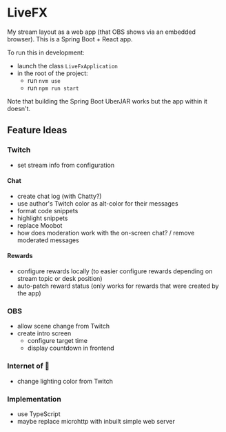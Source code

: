 # LiveFX

My stream layout as a web app (that OBS shows via an embedded browser).
This is a Spring Boot + React app.

To run this in development:

* launch the class `LiveFxApplication`
* in the root of the project:
    * run `nvm use`
    * run `npm run start`

Note that building the Spring Boot UberJAR works but the app within it doesn't.

## Feature Ideas

### Twitch

* set stream info from configuration

#### Chat

* create chat log (with Chatty?)
* use author's Twitch color as alt-color for their messages
* format code snippets
* highlight snippets
* replace Moobot
* how does moderation work with the on-screen chat? / remove moderated messages

#### Rewards

* configure rewards locally (to easier configure rewards depending on stream topic or desk position)
* auto-patch reward status (only works for rewards that were created by the app)

### OBS

* allow scene change from Twitch
* create intro screen
    * configure target time
    * display countdown in frontend

### Internet of 💩

* change lighting color from Twitch

### Implementation

* use TypeScript
* maybe replace microhttp with inbuilt simple web server
